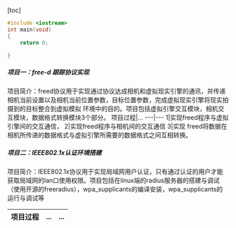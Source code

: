 [toc]
```C++
#include <iostream>
int main(void)
{
    return 0;

}
```
##### 项目一：free-d 跟踪协议实现

项目简介：freed协议用于实现通过协议达成相机和虚拟现实引擎的通讯，并传递相机当前设置以及相机当前位置参数，目标位置参数，完成虚拟现实引擎将现实拍摄到的目标整合到虚拟模拟                    环境中的目的。项目包括虚拟引擎交互模块，相机交互模块，数据格式转换模块3个部分。
项目过程|...
---|---
1|实现freed程序与虚拟引擎间的交互通信，
2|实现freed程序与相机间的交互通信
3|实现 freed将数据在相机所传递的数据格式与虚拟引擎所需要的数据格式之间互相转换。
##### 项目二：IEEE802.1x认证环境搭建
项目简介：IEEE802.1x协议用于实现局域网用户认证，只有通过认证的用户才能获取局域网的lan口使用权限。项目包括在linux端的radius服务器的搭建与调试（使用开源的freeradius），wpa_supplicants的编译安装，wpa_supplicants的运行与调试等

项目过程|...|...
---|---|---